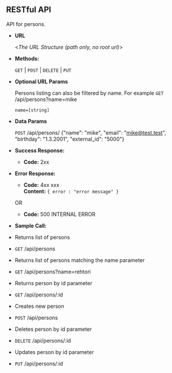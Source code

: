 **RESTful API**
----
  API for persons.

* **URL**

  <_The URL Structure (path only, no root url)_>

* **Methods:**
  
  `GET` | `POST` | `DELETE` | `PUT`
  
*  **Optional URL Params**

   Persons listing can also be filtered by name. For example `GET` /api/persons?name=mike 

   `name=[string]`

* **Data Params**

  `POST` /api/persons/
  {"name": "mike", "email": "mike@test.test", "birthday": "1.3.2001", "external_id": "5000"}
  
* **Success Response:**
  
  * **Code:** 2xx <br />
 
* **Error Response:**

  * **Code:** 4xx xxx <br />
  **Content:** `{ error : "error message" }`

  OR

  * **Code:** 500 INTERNAL ERROR <br />



* **Sample Call:**
 * Returns list of persons
 * `GET`	/api/persons  
 
 * Returns list of persons matching the name parameter
 * `GET`	/api/persons?name=rehtori
 
 * Returns person by id parameter
 * `GET`	/api/persons/:id
 
 * Creates new person
 * `POST`	/api/persons
 
 * Deletes person by id parameter
 * `DELETE`	/api/persons/:id
 
 * Updates person by id parameter
 * `PUT`	/api/persons/:id
